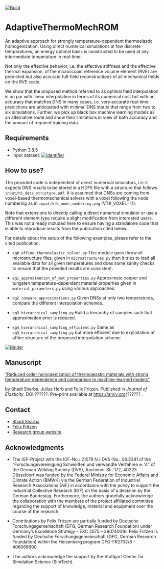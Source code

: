 <!--
https://docs.github.com/en/actions/quickstart
https://docs.github.com/en/actions/automating-builds-and-tests/building-and-testing-python
 -->
[![Build](https://github.com/shadisharba/AdaptiveThermoMechROM/actions/workflows/github-actions.yml/badge.svg?branch=main)](https://github.com/shadisharba/AdaptiveThermoMechROM/actions/workflows/github-actions.yml)

# AdaptiveThermoMechROM

An adaptive approach for strongly temperature-dependent thermoelastic homogenization. Using direct numerical simulations at few
discrete temperatures, an energy optimal basis is constructed to be used at any intermediate temperature in real-time.

Not only the effective behavior, i.e. the effective stiffness and the effective thermal expansion, of the microscopic reference
volume element (RVE) are predicted but also accurate full-field reconstructions of all mechanical fields on the RVE scale.

We show that the proposed method referred to as optimal field interpolation is on par with linear interpolation in terms of its
numerical cost but with an accuracy that matches DNS in many cases, i.e. very accurate real-time predictions are anticipated with
minimal DNS inputs that range from two to six simulations. Further, we pick up black box machine learning models as an alternative
route and show their limitations in view of both accuracy and the amount of required training data.

## Requirements

- Python 3.8.5
- Input
  dataset: [![Identifier](https://img.shields.io/badge/doi-10.18419%2Fdarus--2822-d45815.svg)](https://doi.org/10.18419/darus-2822)

## How to use?

The provided code is independent of direct numerical simulators, i.e. it expects DNS results to be stored in a HDF5 file with a
structure that follows `input/h5_data_structure.pdf`. It is assumed that DNSs are coming from voxel-based thermomechanical solvers
with a voxel following the node numbering as in `input/vtk_node_numbering.png` (VTK_VOXEL=11).

Note that extensions to directly calling a direct numerical simulator or use a different element type require a slight
modification from interested users. This was not already included here to ensure having a standalone code that is able to
reproduce results from the publication cited below.

For details about the setup of the following examples, please refer to the cited publication.

- `eg0_affine_thermoelastic_solver.py`
  This module goes throw all microstructure files, given in `microstructures.py` then it tries to load all available data for all
  given temperatures and does some sanity checks to ensure that the provided results are consistent.

- `eg1_approximation_of_mat_properties.py`
  Approximate copper and tungsten temperature-dependent material properties given in `material_parameters.py` using various
  approaches.

- `eg2_compare_approximations.py`
  Given DNSs at only two temperatures, compare the different interpolation schemes.

- `eg3_hierarchical_sampling.py`
  Build a hierarchy of samples such that approximation error is reduced.

- `eg4_hierarchical_sampling_efficient.py`
  Same as `eg3_hierarchical_sampling.py` but more efficient due to exploitation of affine structure of the proposed interpolation
  scheme.

<!-- https://mybinder.readthedocs.io/en/latest/using/config_files.html -->
[![Binder](https://mybinder.org/badge_logo.svg)](https://mybinder.org/v2/gh/shadisharba/AdaptiveThermoMechROM/HEAD)

## Manuscript

["Reduced order homogenization of thermoelastic materials with strong temperature-dependence and comparison to machine-learned models"](https://??????)

by Shadi Sharba, Julius Herb and Felix Fritzen. Published in *Journal of Elasticity*, DOI ??????. Pre-print available
at https://arxiv.org/?????? .

## Contact

* [Shadi Sharba](mailto:shadi.sharba@mib.uni-stuttgart.de)
* [Felix Fritzen](mailto:fritzen@mib.uni-stuttgart.de)
* [Research group website](http://www.mib.uni-stuttgart.de/dae)

## Acknowledgments

- The IGF-Project with the IGF-No.: 21079 N / DVS-No.: 06.3341 of the “Forschungsvereinigung Schweißen und verwandte Verfahren e.
  V.” of the German Welding Society (DVS), Aachener Str. 172, 40223 Düsseldorf was funded by the Federal Ministry for Economic
  Affairs and Climate Action (BMWK) via the German Federation of Industrial Research Associations (AiF) in accordance with the
  policy to support the Industrial Collective Research (IGF) on the basis of a decision by the German Bundestag. Furthermore, the
  authors gratefully acknowledge the collaboration with the members of the project affiliated committee regarding the support of
  knowledge, material and equipment over the course of the research.

- Contributions by Felix Fritzen are partially funded by Deutsche Forschungsgemeinschaft (DFG, German Research Foundation) under
  Germany’s Excellence Strategy - EXC 2075 – 390740016. Felix Fritzen is funded by Deutsche Forschungsgemeinschaft (DFG, German
  Research Foundation) within the Heisenberg program DFG-FR2702/8 - 406068690.

- The authors acknowledge the support by the Stuttgart Center for Simulation Science (SimTech). 
